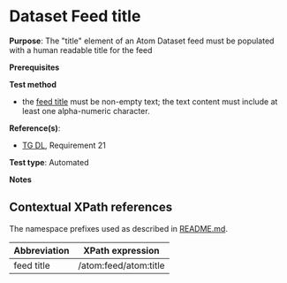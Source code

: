 # Dataset Feed title

**Purpose**: The "title" element of an Atom Dataset feed must be populated with a human readable title for the feed

**Prerequisites**

**Test method**

* the [feed title](#feedtitle) must be non-empty text; the text content must include at least one alpha-numeric character.

**Reference(s)**:

* [TG DL](./README#ref_TG_DL), Requirement 21

**Test type**: Automated

**Notes**

## Contextual XPath references

The namespace prefixes used as described in [README.md](./README#namespaces).

Abbreviation                                               |  XPath expression
---------------------------------------------------------- | -------------------------------------------------------------------------
feed title <a name="feedtitle"></a> | /atom:feed/atom:title
